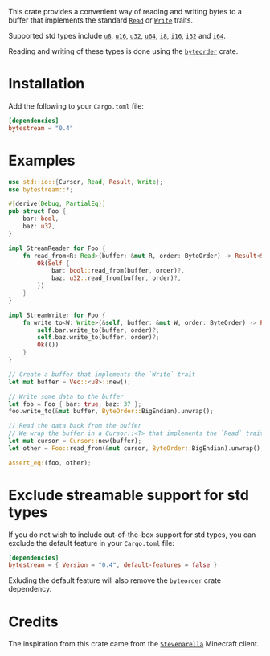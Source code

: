 This crate provides a convenient way of reading and writing bytes to a buffer
that implements the standard [`Read`] or [`Write`] traits.

Supported std types include [`u8`], [`u16`], [`u32`], [`u64`], [`i8`],
[`i16`], [`i32`] and [`i64`].

Reading and writing of these types is done using the [`byteorder`] crate.

# Installation

Add the following to your `Cargo.toml` file:

```toml
[dependencies]
bytestream = "0.4"
```

# Examples

```rust
use std::io::{Cursor, Read, Result, Write};
use bytestream::*;

#[derive(Debug, PartialEq)]
pub struct Foo {
    bar: bool,
    baz: u32,
}

impl StreamReader for Foo {
    fn read_from<R: Read>(buffer: &mut R, order: ByteOrder) -> Result<Self> {
        Ok(Self {
            bar: bool::read_from(buffer, order)?,
            baz: u32::read_from(buffer, order)?,
        })
    }
}

impl StreamWriter for Foo {
    fn write_to<W: Write>(&self, buffer: &mut W, order: ByteOrder) -> Result<()> {
        self.bar.write_to(buffer, order)?;
        self.baz.write_to(buffer, order)?;
        Ok(())
    }
}

// Create a buffer that implements the `Write` trait
let mut buffer = Vec::<u8>::new();

// Write some data to the buffer
let foo = Foo { bar: true, baz: 37 };
foo.write_to(&mut buffer, ByteOrder::BigEndian).unwrap();

// Read the data back from the buffer
// We wrap the buffer in a Cursor::<T> that implements the `Read` trait
let mut cursor = Cursor::new(buffer);
let other = Foo::read_from(&mut cursor, ByteOrder::BigEndian).unwrap();

assert_eq!(foo, other);
```

# Exclude streamable support for std types

If you do not wish to include out-of-the-box support for std types,
you can exclude the default feature in your
`Cargo.toml` file:

```toml
[dependencies]
bytestream = { Version = "0.4", default-features = false }
```

Exluding the default feature will also remove
the `byteorder` crate dependency.

# Credits

The inspiration from this crate came from the [`Stevenarella`] Minecraft client.

[`Read`]: https://doc.rust-lang.org/std/io/trait.Read.html
[`Write`]: https://doc.rust-lang.org/std/io/trait.Write.html
[`byteorder`]: https://github.com/BurntSushi/byteorder
[`u8`]: https://doc.rust-lang.org/std/primitive.u8.html
[`u16`]: https://doc.rust-lang.org/std/primitive.u16.html
[`u32`]: https://doc.rust-lang.org/std/primitive.u32.html
[`u64`]: https://doc.rust-lang.org/std/primitive.u64.html
[`i8`]: https://doc.rust-lang.org/std/primitive.i8.html
[`i16`]: https://doc.rust-lang.org/std/primitive.i16.html
[`i32`]: https://doc.rust-lang.org/std/primitive.i32.html
[`i64`]: https://doc.rust-lang.org/std/primitive.i64.html
[`Stevenarella`]: https://github.com/iceiix/stevenarella